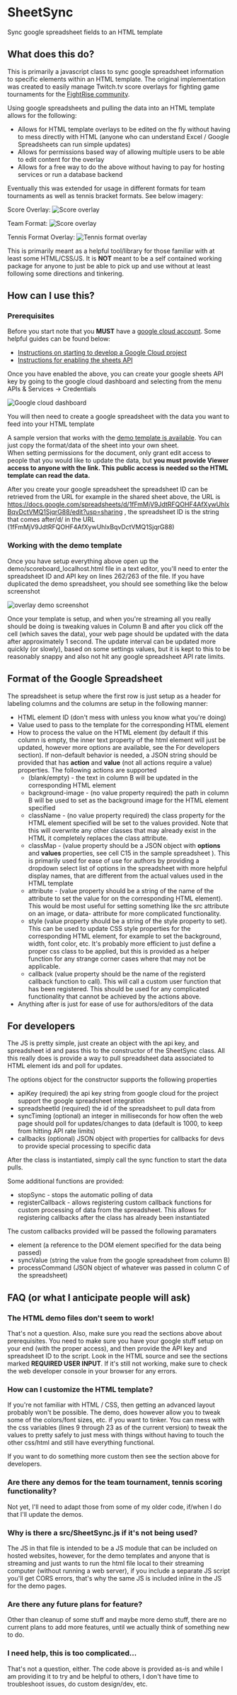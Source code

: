 # SheetSync
Sync google spreadsheet fields to an HTML template

## What does this do?
This is primarily a javascript class to sync google spreadsheet information to specific elements within an HTML template.  The original implementation was created to easily manage Twitch.tv score overlays for fighting game tournaments for the [FightRise community](https://fightrise.com).

Using google spreadsheets and pulling the data into an HTML template allows for the following:

- Allows for HTML template overlays to be edited on the fly without having to mess directly with HTML (anyone who can understand Excel / Google Spreadsheets can run simple updates)
- Allows for permissions based way of allowing multiple users to be able to edit content for the overlay
- Allows for a free way to do the above without having to pay for hosting services or run a database backend

Eventually this was extended for usage in different formats for team tournaments as well as tennis bracket formats.  See below imagery:

Score Overlay: 
![Score overlay](./demo/images/score-overlay.png)

Team Format:
![Score overlay](./demo/images/team-overlay.png)

Tennis Format Overlay: 
![Tennis format overlay](./demo/images/tennis-overlay.png)

This is primarily meant as a helpful tool/library for those familiar with at least some HTML/CSS/JS.  It is **NOT** meant to be a self contained working package for anyone to just be able to pick up and use without at least following some directions and tinkering.

## How can I use this?

### Prerequisites

Before you start note that you **MUST** have a [google cloud account](https://cloud.google.com).  Some helpful guides can be found below:

- [Instructions on starting to develop a Google Cloud project](https://developers.google.com/workspace/guides/create-project)
- [Instructions for enabling the sheets API](https://developers.google.com/workspace/guides/enable-apis)

Once you have enabled the above, you can create your google sheets API key by going to the google cloud dashboard and selecting from the menu APIs & Services -> Credentials 

![Google cloud dashboard](./demo/images/google-cloud-dashboard.png)

You will then need to create a google spreadsheet with the data you want to feed into your HTML template

A sample version that works with the [demo template is available](https://docs.google.com/spreadsheets/d/1fFmMjV9JdtRFQOHF4AfXywUhlxBqvDctVMQ1SjqrG88/edit?usp=sharing).  You can just copy the format/data of the sheet into your own sheet.  
When setting permissions for the document, only grant edit access to people that you would like to update the data, but **you must provide Viewer access to anyone with the link.  This public access is needed so the HTML template can read the data.**

After you create your google spreadsheet the spreadsheet ID can be retrieved from the URL for example in the shared sheet above, the URL is https://docs.google.com/spreadsheets/d/1fFmMjV9JdtRFQOHF4AfXywUhlxBqvDctVMQ1SjqrG88/edit?usp=sharing , the spreadsheet ID is the string that comes after/d/ in the URL (1fFmMjV9JdtRFQOHF4AfXywUhlxBqvDctVMQ1SjqrG88)

### Working with the demo template

Once you have setup everything above open up the demo/scoreboard_localhost.html file in a text editor, you'll need to enter the spreadsheet ID and API key on lines 262/263 of the file.  If you have duplicated the demo spreadsheet, you should see something like the below screenshot 

![overlay demo screenshot](./demo/images/overlay-demo.png)

Once your template is setup, and when you're streaming all you really should be doing is tweaking values in Column B and after you click off the cell (which saves the data), your web page should be updated with the data after approximately 1 second.  The update interval can be updated more quickly (or slowly), based on some settings values, but it is kept to this to be reasonably snappy and also not hit any google spreadsheet API rate limits.

## Format of the Google Spreadsheet 
The spreadsheet is setup where the first row is just setup as a header for labeling columns and the columns are setup in the following manner:
- HTML element ID (don't mess with unless you know what you're doing)
- Value used to pass to the template for the corresponding HTML element
- How to process the value on the HTML element (by default if this column is empty, the inner text property of the html element will just be updated, however more options are available, see the For developers section).  If non-default behavior is needed, a JSON string should be provided that has **action** and **value** (not all actions require a value) properties.  The following actions are supported
    - (blank/empty) - the text in column B will be updated in the corresponding HTML element 
    - background-image - (no value property required) the path in column B will be used to set as the background image for the HTML element specified
    - className - (no value property required) the class property for the HTML element specified will be set to the values provided.  Note that this will overwrite any other classes that may already exist in the HTML it completely replaces the class attribute.
    - classMap - (value property should be a JSON object with **options** and **values** properties, see cell C15 in the sample spreadsheet ).  This is primarily used for ease of use for authors by providing a dropdown select list of options in the spreadsheet with more helpful display names, that are different from the actual values used in the HTML template
    - attribute - (value property should be a string of the name of the attribute to set the value for on the corresponding HTML element).  This would be most useful for setting something like the src attribute on an image, or data- attribute for more complicated functionality.
    - style (value property should be a string of the style property to set).  This can be used to update CSS style properties for the corresponding HTML element, for example to set the background, width, font color, etc.  It's probably more efficient to just define a proper css class to be applied, but this is provided as a helper function for any strange corner cases where that may not be applicable.
    - callback (value property should be the name of the registerd callback function to call).  This will call a custom user function that has been registered.  This should be used for any complicated functionality that cannot be achieved by the actions above.
- Anything after is just for ease of use for authors/editors of the data

## For developers

The JS is pretty simple, just create an object with the api key, and spreadsheet id and pass this to the constructor of the SheetSync class.  All this really does is provide a way to pull spreadsheet data associated to HTML element ids and poll for updates.    

The options object for the constructor supports the following properties

- apiKey (required) the api key string from google cloud for the project support the google spreadsheet integration
- spreadsheetId (required) the id of the spreadsheet to pull data from
- syncTiming (optional) an integer in milliseconds for how often the web page should poll for updates/changes to data (default is 1000, to keep from hitting API rate limits)
- callbacks (optional) JSON object with properties for callbacks for devs to provide special processing to specific data

After the class is instantiated, simply call the sync function to start the data pulls.  

Some additional functions are provided:

- stopSync - stops the automatic polling of data
- registerCallback - allows registering custom callback functions for custom processing of data from the spreadsheet.  This allows for registering callbacks after the class has already been instantiated

The custom callbacks provided will be passed the following paramaters
- element (a reference to the DOM element specified for the data being passed)
- syncValue (string the value from the google spreadsheet from column B)
- processCommand (JSON object of whatever was passed in column C of the spreadsheet)

 
## FAQ (or what I anticipate people will ask)

### The HTML demo files don't seem to work!
That's not a question.  Also, make sure you read the sections above about prerequisites.  You need to make sure you have your google stuff setup on your end (with the proper access), and then provide the API key and spreadsheet ID to the script.  Look in the HTML source and see the sections marked **REQUIRED USER INPUT**.  If it's still not working, make sure to check the web developer console in your browser for any errors.

### How can I customize the HTML template?
If you're not familiar with HTML / CSS, then getting an advanced layout probably won't be possible.  The demo, does however allow you to tweak some of the colors/font sizes, etc. if you want to tinker.  You can mess with the css variables (lines 9 through 23 as of the current version) to tweak the values to pretty safely to just mess with things without having to touch the other css/html and still have everything functional.  

If you want to do something more custom then see the section above for developers.

### Are there any demos for the team tournament, tennis scoring functionality? 
Not yet, I'll need to adapt those from some of my older code, if/when I do that I'll update the demos.  

### Why is there a src/SheetSync.js if it's not being used?
The JS in that file is intended to be a JS module that can be included on hosted websites, however, for the demo templates and anyone that is streaming and just wants to run the html file local to their streaming computer (without running a web server), if you include a separate JS script you'll get CORS errors, that's why the same JS is included inline in the JS for the demo pages.  

### Are there any future plans for <X> feature?
Other than cleanup of some stuff and maybe more demo stuff, there are no current plans to add more features, until we actually think of something new to do.

### I need help, this is too complicated...
That's not a question, either.  The code above is provided as-is and while I am providing it to try and be helpful to others, I don't have time to troubleshoot issues, do custom design/dev, etc.    





